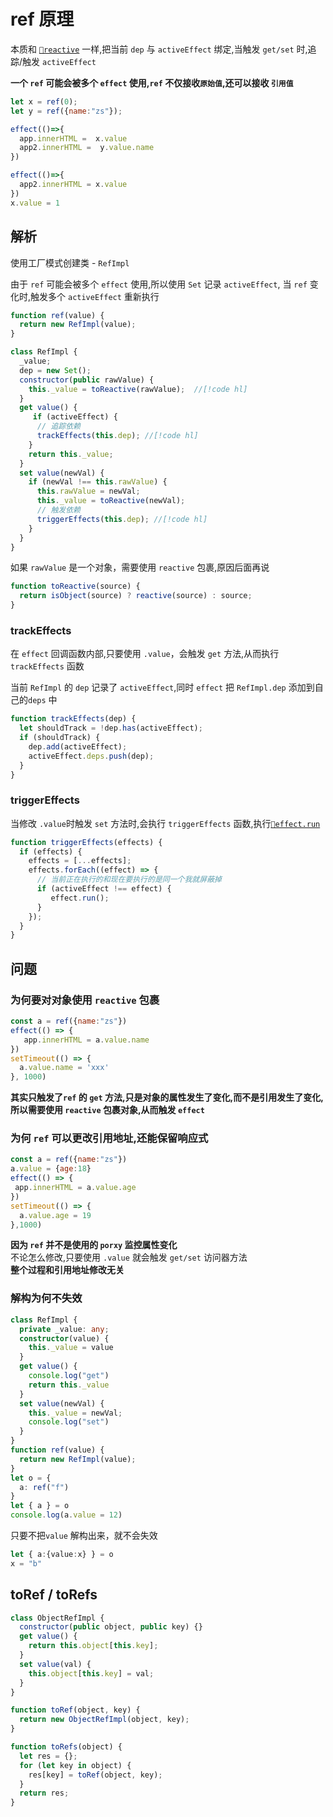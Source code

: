 # ref 原理

本质和 [`🔗reactive`](./reactive.md) 一样,把当前 `dep` 与 `activeEffect` 绑定,当触发 `get/set` 时,追踪/触发 `activeEffect`

**一个 `ref` 可能会被多个 `effect` 使用,`ref` 不仅接收`原始值`,还可以接收 `引用值`**
```js
let x = ref(0);
let y = ref({name:"zs"});

effect(()=>{
  app.innerHTML =  x.value 
  app2.innerHTML =  y.value.name
})

effect(()=>{
  app2.innerHTML = x.value
})
x.value = 1
```
## 解析
使用工厂模式创建类 - `RefImpl`  

由于 `ref` 可能会被多个 `effect` 使用,所以使用 `Set` 记录 `activeEffect`, 当 `ref` 变化时,触发多个 `activeEffect` 重新执行

```js
function ref(value) {
  return new RefImpl(value);
}

class RefImpl {
  _value;
  dep = new Set();
  constructor(public rawValue) {
    this._value = toReactive(rawValue);  //[!code hl]
  }
  get value() {
     if (activeEffect) {
      // 追踪依赖
      trackEffects(this.dep); //[!code hl]
    }
    return this._value;
  }
  set value(newVal) {
    if (newVal !== this.rawValue) {
      this.rawValue = newVal;
      this._value = toReactive(newVal);
      // 触发依赖
      triggerEffects(this.dep); //[!code hl]
    }
  }
}
```

<blue> 如果 <code>rawValue</code> 是一个对象，需要使用 <code>reactive</code> 包裹,原因后面再说</blue>  

```js
function toReactive(source) {
  return isObject(source) ? reactive(source) : source;
}
```
### trackEffects
在 `effect` 回调函数内部,只要使用 `.value`，会触发 `get` 方法,从而执行`trackEffects` 函数 

当前 `RefImpl` 的 `dep` 记录了 `activeEffect`,同时 `effect` 把 `RefImpl.dep` 添加到自己的`deps` 中
```js
function trackEffects(dep) {
  let shouldTrack = !dep.has(activeEffect);
  if (shouldTrack) {
    dep.add(activeEffect);
    activeEffect.deps.push(dep);
  }
}
```
### triggerEffects
当修改 `.value`时触发 `set` 方法时,会执行 `triggerEffects` 函数,执行[`🔗effect.run`](./reactive.md#effect)

```js
function triggerEffects(effects) {
  if (effects) {
    effects = [...effects]; 
    effects.forEach((effect) => {
      // 当前正在执行的和现在要执行的是同一个我就屏蔽掉
      if (activeEffect !== effect) {
         effect.run(); 
      }
    });
  }
}
```
## 问题
### 为何要对对象使用 `reactive` 包裹
```js
const a = ref({name:"zs"})
effect(() => {
   app.innerHTML = a.value.name
})
setTimeout(() => {
  a.value.name = 'xxx'
}, 1000)
```
**其实只触发了`ref` 的 `get` 方法,只是对象的属性发生了变化,而不是引用发生了变化,所以需要使用 `reactive` 包裹对象,从而触发 `effect`**

### 为何 `ref` 可以更改引用地址,还能保留响应式
```js
const a = ref({name:"zs"})
a.value = {age:18}
effect(() => {
 app.innerHTML = a.value.age
})
setTimeout(() => {
  a.value.age = 19
},1000)
```
**因为 `ref` 并不是使用的 `porxy` 监控属性变化**   
 不论怎么修改,只要使用 `.value` 就会触发 `get/set` 访问器方法  
 **整个过程和引用地址修改无关**
### 解构为何不失效

```ts
class RefImpl {
  private _value: any;
  constructor(value) {
    this._value = value
  }
  get value() {
    console.log("get")
    return this._value
  }
  set value(newVal) {
    this._value = newVal;
    console.log("set")
  }
}
function ref(value) {
  return new RefImpl(value);
}
let o = {
  a: ref("f")
}
let { a } = o
console.log(a.value = 12)
```
只要不把`value` 解构出来，就不会失效

```ts
let { a:{value:x} } = o
x = "b"
```

## toRef / toRefs

```js
class ObjectRefImpl {
  constructor(public object, public key) {}
  get value() {
    return this.object[this.key];
  }
  set value(val) {
    this.object[this.key] = val;
  }
}
```

```js
function toRef(object, key) {
  return new ObjectRefImpl(object, key);
}
```

```js
function toRefs(object) {
  let res = {};
  for (let key in object) {
    res[key] = toRef(object, key);
  }
  return res;
} 
 ```
 



